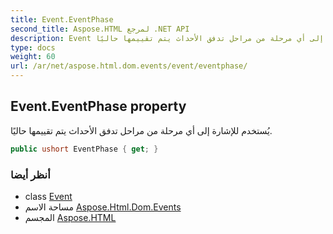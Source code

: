 ```yaml
---
title: Event.EventPhase
second_title: Aspose.HTML لمرجع .NET API
description: Event ملكية. يُستخدم للإشارة إلى أي مرحلة من مراحل تدفق الأحداث يتم تقييمها حاليًا.
type: docs
weight: 60
url: /ar/net/aspose.html.dom.events/event/eventphase/
---
```

## Event.EventPhase property

يُستخدم للإشارة إلى أي مرحلة من مراحل تدفق الأحداث يتم تقييمها حاليًا.

```csharp
public ushort EventPhase { get; }
```

### أنظر أيضا

* class [Event](../)
* مساحة الاسم [Aspose.Html.Dom.Events](../../event/)
* المجسم [Aspose.HTML](../../../)


